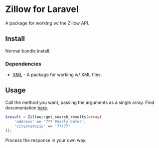 # Zillow for Laravel

A package for working w/ the Zillow API.

## Install

Normal bundle install.

### Dependencies

* [XML](https://github.com/swt83/laravel-xml) - A package for working w/ XML files.

## Usage

Call the method you want, passing the arguments as a single array.  Find documentation [here](http://www.zillow.com/howto/api/APIOverview.htm).

```php
$result = Zillow::get_search_results(array(
    'address' => '777 Pearly Gates',
    'citystatezip' => '77777'
));
```

Process the response in your own way.